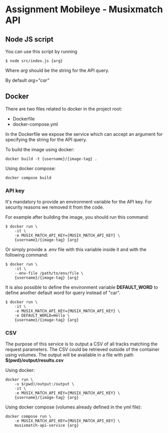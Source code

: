 # Assignment Mobileye - Musixmatch API

## Node JS script

You can use this script by running

```
$ node src/index.js {arg}
```

Where _arg_ should be the string for the API query.

By default _arg="car"_

## Docker

There are two files related to docker in the project root:

- Dockerfile
- docker-compose.yml

In the Dockerfile we expose the service which can accept an argument for specifying the string for the API query.

To build the image using docker:

```
docker build -t {username}/{image-tag} .
```

Using docker compose:

```
docker compose build
```

### API key

It's mandatory to provide an environment variable for the API key.
For security reasons we removed it from the code.

For example after building the image, you should run this command:

```
$ docker run \
    -it \
    -e MUSIX_MATCH_API_KEY={MUSIX_MATCH_API_KEY} \
    {username}/{image-tag} {arg}
```

Or simply provide a .env file with this variable inside it and with the following command:

```
$ docker run \
    -it \
    --env-file /path/to/env/file \
    {username}/{image-tag} {arg}
```

It is also possible to define the environment variable **DEFAULT_WORD** to define another default word for query instead of "car".
```
$ docker run \
    -it \
    -e MUSIX_MATCH_API_KEY={MUSIX_MATCH_API_KEY} \
    -e DEFAULT_WORLD=Hello \
    {username}/{image-tag} {arg}
```

### CSV

The purpose of this service is to output a CSV of all tracks matching the request parameters.
The CSV could be retrieved outside of the container using volumes.
The output will be available in a file with path **$(pwd)/output/results.csv**

Using docker:

```
docker run \
    -v $(pwd)/output:/output \
    -it \
    -e MUSIX_MATCH_API_KEY={MUSIX_MATCH_API_KEY} \
    {username}/{image-tag} {arg}
```

Using docker compose (volumes already defined in the yml file):

```
docker compose run \
    -e MUSIX_MATCH_API_KEY={MUSIX_MATCH_API_KEY} \
    musixmatch-api-service {arg}
```
